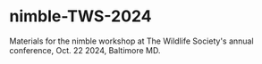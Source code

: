 # nimble-TWS-2024
Materials for the nimble workshop at The Wildlife Society's annual conference, Oct. 22 2024, Baltimore MD.
